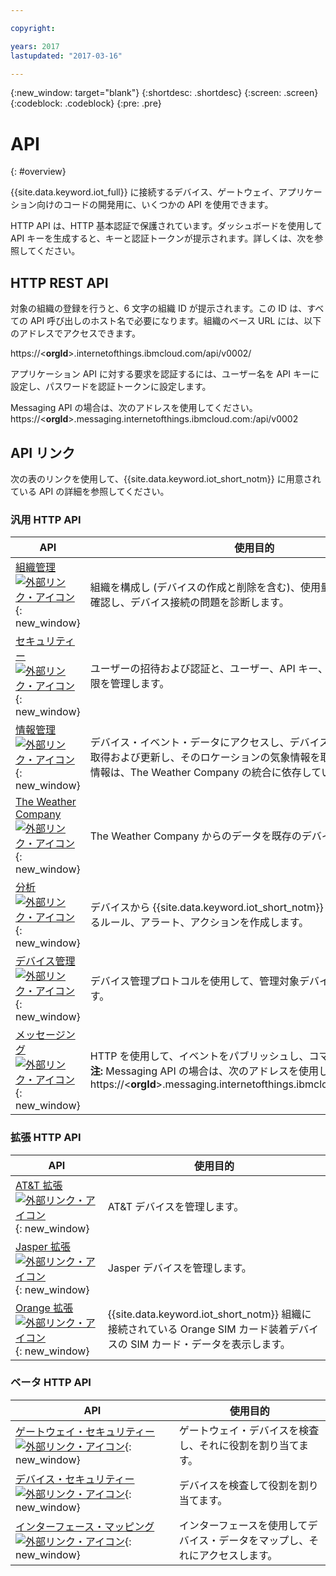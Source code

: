 ```yaml
---

copyright:

years: 2017
lastupdated: "2017-03-16"

---
```


{:new_window: target="blank"}
{:shortdesc: .shortdesc}
{:screen: .screen}
{:codeblock: .codeblock}
{:pre: .pre}


# API
{: #overview}

{{site.data.keyword.iot_full}} に接続するデバイス、ゲートウェイ、アプリケーション向けのコードの開発用に、いくつかの API を使用できます。

HTTP API は、HTTP 基本認証で保護されています。ダッシュボードを使用して API キーを生成すると、キーと認証トークンが提示されます。詳しくは、次を参照してください。


## HTTP REST API

対象の組織の登録を行うと、6 文字の組織 ID が提示されます。この ID は、すべての API 呼び出しのホスト名で必要になります。組織のベース URL には、以下のアドレスでアクセスできます。

https://<**orgId**>.internetofthings.ibmcloud.com/api/v0002/

アプリケーション API に対する要求を認証するには、ユーザー名を API キーに設定し、パスワードを認証トークンに設定します。

Messaging API の場合は、次のアドレスを使用してください。https://<**orgId**>.messaging.internetofthings.ibmcloud.com:/api/v0002


## API リンク

次の表のリンクを使用して、{{site.data.keyword.iot_short_notm}} に用意されている API の詳細を参照してください。

### 汎用 HTTP API

API                     | 使用目的       
------------- | -------------
[組織管理 ![外部リンク・アイコン](../../../icons/launch-glyph.svg)](https://docs.internetofthings.ibmcloud.com/apis/swagger/v0002/orgAdmin.html){: new_window} | 組織を構成し (デバイスの作成と削除を含む)、使用量とサービス状況を確認し、デバイス接続の問題を診断します。
[セキュリティー ![外部リンク・アイコン](../../../icons/launch-glyph.svg)](https://docs.internetofthings.ibmcloud.com/apis/swagger/v0002/security.html){: new_window} | ユーザーの招待および認証と、ユーザー、API キー、およびデバイスの権限を管理します。
[情報管理 ![外部リンク・アイコン](../../../icons/launch-glyph.svg)](https://docs.internetofthings.ibmcloud.com/apis/swagger/v0002/info-mgmt.html){: new_window} |  デバイス・イベント・データにアクセスし、デバイス・ロケーションを取得および更新し、そのロケーションの気象情報を取得します。**注:** 気象情報は、The Weather Company の統合に依存しています。
[The Weather Company ![外部リンク・アイコン](../../../icons/launch-glyph.svg)](https://docs.internetofthings.ibmcloud.com/apis/swagger/v0002/info-mgmt.html#!/Device_Location_Weather){: new_window} | The Weather Company からのデータを既存のデバイスに統合します。
[分析 ![外部リンク・アイコン](../../../icons/launch-glyph.svg)](https://docs.internetofthings.ibmcloud.com/apis/swagger/v0002/analytics.html){: new_window} | デバイスから {{site.data.keyword.iot_short_notm}} に入るデータに対するルール、アラート、アクションを作成します。
[デバイス管理 ![外部リンク・アイコン](../../../icons/launch-glyph.svg)](https://docs.internetofthings.ibmcloud.com/apis/swagger/v0002/device-mgmt.html){: new_window} | デバイス管理プロトコルを使用して、管理対象デバイスとやり取りします。
[メッセージング ![外部リンク・アイコン](../../../icons/launch-glyph.svg)](https://docs.internetofthings.ibmcloud.com/apis/swagger/v0002/http-messaging.html){: new_window}   | HTTP を使用して、イベントをパブリッシュし、コマンドを送信します。**注:** Messaging API の場合は、次のアドレスを使用してください。https://<**orgId**>.messaging.internetofthings.ibmcloud.com:/api/v0002



### 拡張 HTTP API

API                     | 使用目的       
------------- | -------------
[AT&T 拡張 ![外部リンク・アイコン](../../../icons/launch-glyph.svg)](https://docs.internetofthings.ibmcloud.com/apis/swagger/v0002/ext-atnt.html){: new_window} | AT&T デバイスを管理します。
[Jasper 拡張 ![外部リンク・アイコン](../../../icons/launch-glyph.svg)](https://docs.internetofthings.ibmcloud.com/apis/swagger/v0002/ext-jasper.html){: new_window} | Jasper デバイスを管理します。
[Orange 拡張 ![外部リンク・アイコン](../../../icons/launch-glyph.svg)](https://docs.internetofthings.ibmcloud.com/apis/swagger/v0002/ext-orange.html){: new_window} | {{site.data.keyword.iot_short_notm}} 組織に接続されている Orange SIM カード装着デバイスの SIM カード・データを表示します。

### ベータ HTTP API

API                     | 使用目的       
------------- | -------------
[ゲートウェイ・セキュリティー ![外部リンク・アイコン](../../../icons/launch-glyph.svg)](https://docs.internetofthings.ibmcloud.com/apis/swagger/v0002-beta/security-gateway-beta.html){: new_window}   | ゲートウェイ・デバイスを検査し、それに役割を割り当てます。
[デバイス・セキュリティー ![外部リンク・アイコン](../../../icons/launch-glyph.svg)](https://docs.internetofthings.ibmcloud.com/apis/swagger/v0002-beta/security-devices-beta.html){: new_window} | デバイスを検査して役割を割り当てます。
[インターフェース・マッピング ![外部リンク・アイコン](../../../icons/launch-glyph.svg)](https://docs.internetofthings.ibmcloud.com/apis/swagger/v0002-beta/info-mgmt-beta.html){: new_window}   |   インターフェースを使用してデバイス・データをマップし、それにアクセスします。
